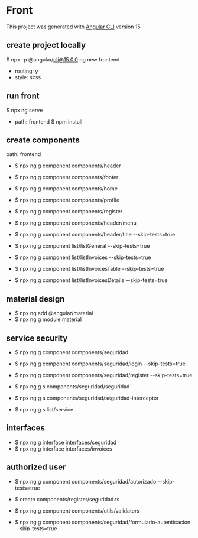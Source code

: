 # Front
This project was generated with [Angular CLI](https://github.com/angular/angular-cli) version 15

## create project locally
$ npx -p @angular/cli@15.0.0 ng new frontend
* routing: y
* style: scss

## run front
$ npx ng serve

- path: frontend
$ npm install

## create components
path: frontend
* $ npx ng g component components/header
* $ npx ng g component components/footer
* $ npx ng g component components/home
* $ npx ng g component components/profile
* $ npx ng g component components/register

* $ npx ng g component components/header/menu
* $ npx ng g component components/header/title --skip-tests=true

* $ npx ng g component list/listGeneral --skip-tests=true
* $ npx ng g component list/listInvoices --skip-tests=true
* $ npx ng g component list/listInvoicesTable --skip-tests=true
* $ npx ng g component list/listInvoicesDetails --skip-tests=true

## material design
* $ npx ng add @angular/material
* $ npx ng g module material

## service security
* $ npx ng g component components/seguridad
* $ npx ng g component components/seguridad/login --skip-tests=true
* $ npx ng g component components/seguridad/register --skip-tests=true

* $ npx ng g s components/seguridad/seguridad
* $ npx ng g s components/seguridad/seguridad-interceptor

* $ npx ng g s list/service

## interfaces
* $ npx ng g interface interfaces/seguridad
* $ npx ng g interface interfaces/invoices

## authorized user
* $ npx ng g component components/seguridad/autorizado --skip-tests=true

* $ create components/register/seguridad.ts

* $ npx ng g component components/utils/validators
* $ npx ng g component components/seguridad/formulario-autenticacion --skip-tests=true

